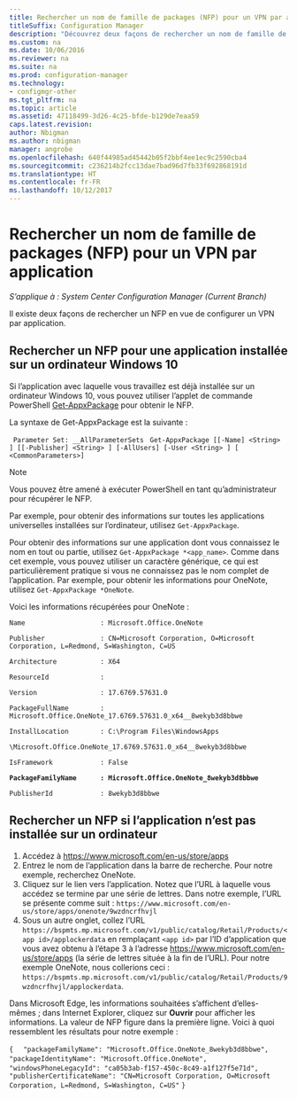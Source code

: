 ```yaml
---
title: Rechercher un nom de famille de packages (NFP) pour un VPN par application
titleSuffix: Configuration Manager
description: "Découvrez deux façons de rechercher un nom de famille de packages en vue de configurer un VPN par application."
ms.custom: na
ms.date: 10/06/2016
ms.reviewer: na
ms.suite: na
ms.prod: configuration-manager
ms.technology:
- configmgr-other
ms.tgt_pltfrm: na
ms.topic: article
ms.assetid: 47118499-3d26-4c25-bfde-b129de7eaa59
caps.latest.revision: 
author: Nbigman
ms.author: nbigman
manager: angrobe
ms.openlocfilehash: 640f44985ad45442b05f2bbf4ee1ec9c2590cba4
ms.sourcegitcommit: c236214b2fcc13dae7bad96d7fb33f692868191d
ms.translationtype: HT
ms.contentlocale: fr-FR
ms.lasthandoff: 10/12/2017
---
```

# <a name="find-a-package-family-name-pfn-for-per-app-vpn"></a>Rechercher un nom de famille de packages (NFP) pour un VPN par application

*S’applique à : System Center Configuration Manager (Current Branch)*


Il existe deux façons de rechercher un NFP en vue de configurer un VPN par application.

## <a name="find-a-pfn-for-an-app-thats-installed-on-a-windows-10-computer"></a>Rechercher un NFP pour une application installée sur un ordinateur Windows 10

Si l’application avec laquelle vous travaillez est déjà installée sur un ordinateur Windows 10, vous pouvez utiliser l’applet de commande PowerShell [Get-AppxPackage](https://technet.microsoft.com/library/hh856044.aspx) pour obtenir le NFP.

La syntaxe de Get-AppxPackage est la suivante :

` Parameter Set: __AllParameterSets`
` Get-AppxPackage [[-Name] <String> ] [[-Publisher] <String> ] [-AllUsers] [-User <String> ] [ <CommonParameters>]`

> [!NOTE]
> Vous pouvez être amené à exécuter PowerShell en tant qu’administrateur pour récupérer le NFP.

Par exemple, pour obtenir des informations sur toutes les applications universelles installées sur l’ordinateur, utilisez `Get-AppxPackage`.

Pour obtenir des informations sur une application dont vous connaissez le nom en tout ou partie, utilisez `Get-AppxPackage *<app_name>`. Comme dans cet exemple, vous pouvez utiliser un caractère générique, ce qui est particulièrement pratique si vous ne connaissez pas le nom complet de l’application. Par exemple, pour obtenir les informations pour OneNote, utilisez `Get-AppxPackage *OneNote`.


Voici les informations récupérées pour OneNote :

`Name                   : Microsoft.Office.OneNote`

`Publisher              : CN=Microsoft Corporation, O=Microsoft Corporation, L=Redmond, S=Washington, C=US`

`Architecture           : X64`

`ResourceId             :`

`Version                : 17.6769.57631.0`

`PackageFullName        : Microsoft.Office.OneNote_17.6769.57631.0_x64__8wekyb3d8bbwe`

`InstallLocation        : C:\Program Files\WindowsApps`

`\Microsoft.Office.OneNote_17.6769.57631.0_x64__8wekyb3d8bbwe`

`IsFramework            : False`

**`PackageFamilyName      : Microsoft.Office.OneNote_8wekyb3d8bbwe`**

`PublisherId            : 8wekyb3d8bbwe`



## <a name="find-a-pfn-if-the-app-is-not-installed-on-a-computer"></a>Rechercher un NFP si l’application n’est pas installée sur un ordinateur

1.  Accédez à https://www.microsoft.com/en-us/store/apps
2.  Entrez le nom de l’application dans la barre de recherche. Pour notre exemple, recherchez OneNote.
3.  Cliquez sur le lien vers l’application. Notez que l’URL à laquelle vous accédez se termine par une série de lettres. Dans notre exemple, l’URL se présente comme suit : `https://www.microsoft.com/en-us/store/apps/onenote/9wzdncrfhvjl`
4.  Sous un autre onglet, collez l’URL `https://bspmts.mp.microsoft.com/v1/public/catalog/Retail/Products/<app id>/applockerdata` en remplaçant `<app id>` par l’ID d’application que vous avez obtenu à l’étape 3 à l’adresse https://www.microsoft.com/en-us/store/apps (la série de lettres située à la fin de l’URL). Pour notre exemple OneNote, nous collerions ceci : `https://bspmts.mp.microsoft.com/v1/public/catalog/Retail/Products/9wzdncrfhvjl/applockerdata`.

Dans Microsoft Edge, les informations souhaitées s’affichent d’elles-mêmes ; dans Internet Explorer, cliquez sur **Ouvrir** pour afficher les informations. La valeur de NFP figure dans la première ligne. Voici à quoi ressemblent les résultats pour notre exemple :


`{`
`  "packageFamilyName": "Microsoft.Office.OneNote_8wekyb3d8bbwe",`
`  "packageIdentityName": "Microsoft.Office.OneNote",`
`  "windowsPhoneLegacyId": "ca05b3ab-f157-450c-8c49-a1f127f5e71d",`
`  "publisherCertificateName": "CN=Microsoft Corporation, O=Microsoft Corporation, L=Redmond, S=Washington, C=US"`
`}`
